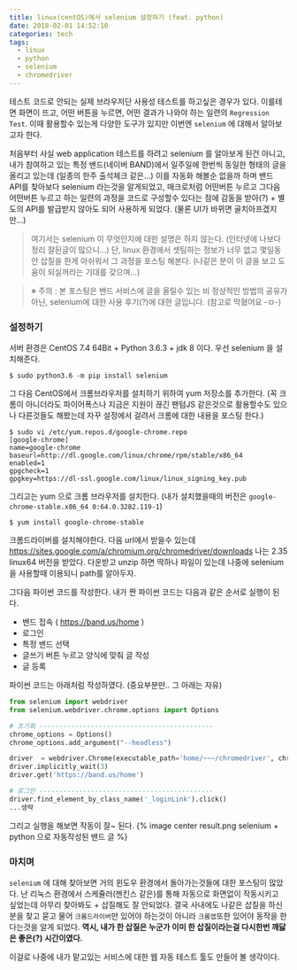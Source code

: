 ```yaml
---
title: linux(centOS)에서 selenium 설정하기 (feat. python)
date: 2018-02-01 14:52:10
categories: tech
tags:
  - linux
  - python
  - selenium
  - chromedriver
---
```

테스트 코드로 안되는 실제 브라우저단 사용성 테스트를 하고싶은 경우가 있다. 이를테면 화면이 뜨고, 어떤 버튼을 누르면, 어떤 결과가 나와야 하는 일련의 `Regression Test`. 이때 활용할수 있는게 다양한 도구가 있지만 이번엔 `selenium` 에 대해서 알아보고자 한다.<!-- more -->

처음부터 사실 web application 테스트를 하려고 selenium 를 알아보게 된건 아니고, 내가 참여하고 있는 특정 밴드(네이버 BAND)에서 일주일에 한번씩 동일한 형태의 글을 올리고 있는데 (일종의 한주 출석체크 같은...) 이를 자동화 해볼순 없을까 하며 밴드 API를 찾아보다 selenium 라는것을 알게되었고, 매크로처럼 어떤버튼 누르고 그다음 어떤버튼 누르고 하는 일련의 과정을 코드로 구성할수 있다는 점에 감동을 받아(?) + 별도의 API를 발급받지 않아도 되어 사용하게 되었다. (물론 UI가 바뀌면 골치아프겠지만...)

> 여기서는 selenium 이 무엇인지에 대한 설명은 하지 않는다. (인터넷에 나보다 정리 잘된글이 많으니...) 단, linux 환경에서 셋팅하는 정보가 너무 없고 몇일동안 삽질을 한게 아쉬워서 그 과정을 포스팅 해본다. (나같은 분이 이 글을 보고 도움이 되실꺼라는 기대를 갖으며...)

> ※ 주의 : 본 포스팅은 밴드 서비스에 글을 올릴수 있는 비 정상적인 방법의 공유가 아닌, selenium에 대한 사용 후기(?)에 대한 글입니다. (참고로 막혔어요 -ㅁ-)

### 설정하기
서버 환경은 CentOS 7.4 64Bit + Python 3.6.3 + jdk 8 이다. 우선 selenium 을 설치해준다.
```
$ sudo python3.6 -m pip install selenium
```
그 다음 CentOS에서 크롬브라우저를 설치하기 위하여 yum 저장소를 추가한다. (꼭 크롬이 아니더라도 파이어폭스나 지금은 지원이 끊긴 팬텀JS 같은것으로 활용할수도 있으나 다른것들도 해봤는데 자꾸 설정에서 걸려서 크롬에 대한 내용을 포스팅 한다.)
```
$ sudo vi /etc/yum.repos.d/google-chrome.repo
[google-chrome]
name=google-chrome
baseurl=http://dl.google.com/linux/chrome/rpm/stable/x86_64
enabled=1
gpgcheck=1
gpgkey=https://dl-ssl.google.com/linux/linux_signing_key.pub
```
그리고는 yum 으로 크롬 브라우저를 설치한다. (내가 설치했을때의 버전은 `google-chrome-stable.x86_64 0:64.0.3282.119-1`)
```
$ yum install google-chrome-stable
```

크롬드라이버를 설치해야한다. 다음 url에서 받을수 있는데 https://sites.google.com/a/chromium.org/chromedriver/downloads 나는 2.35 linux64 버전을 받았다. 다운받고 unzip 하면 딱하나 파일이 있는데 나중에 selenium 을 사용할때 이용되니 path를 알아두자.

그다음 파이썬 코드를 작성한다. 내가 짠 파이썬 코드는 다음과 같은 순서로 실행이 된다.
- 밴드 접속 ( https://band.us/home )
- 로그인
- 특정 밴드 선택
- 글쓰기 버튼 누르고 양식에 맞춰 글 작성
- 글 등록

파이썬 코드는 아래처럼 작성하였다. (중요부분만.. 그 아래는 자유)
```python
from selenium import webdriver
from selenium.webdriver.chrome.options import Options

# 초기화 --------------------------------------------
chrome_options = Options()
chrome_options.add_argument("--headless")

driver  = webdriver.Chrome(executable_path='home/~~~/chromedriver', chrome_options=chrome_options)
driver.implicitly_wait(3)
driver.get('https://band.us/home')

# 로그인 --------------------------------------------
driver.find_element_by_class_name('_loginLink').click()
...생략
```
그리고 실행을 해보면 작동이 잘~ 된다.
{% image center result.png selenium + python 으로 자동작성된 밴드 글 %}

### 마치며
`selenium` 에 대해 찾아보면 거의 윈도우 환경에서 돌아가는것들에 대한 포스팅이 많았다. 난 리눅스 환경에서 스케쥴러(젠킨스 같은)를 통해 자동으로 화면없이 작동시키고 싶었는데 아무리 찾아봐도 + 삽질해도 잘 안되었다. 결국 사내에도 나같은 삽질을 하신 분을 찾고 묻고 물어 `크롬드라이버`만 있어야 하는것이 아니라 `크롬앱`또한 있어야 동작을 한다는것을 알게 되었다.
**역시, 내가 한 삽질은 누군가 이미 한 삽질이라는걸 다시한번 깨닳은 좋은(?) 시간이였다.**

이걸로 나중에 내가 맡고있는 서비스에 대한 웹 자동 테스트 툴도 만들어 볼 생각이다.